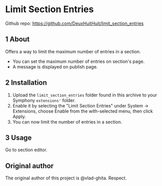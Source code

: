 Limit Section Entries
==============

Github repo: <https://github.com/DeuxHuitHuit/limit_section_entries>

## 1 About ##

Offers a way to limit the maximum number of entries in a section.

* You can set the maximum number of entries on section's page.
* A message is displayed on publish page.


## 2 Installation ##

1. Upload the `limit_section_entries` folder found in this archive to your Symphony `extensions'` folder.
2. Enable it by selecting the "Limit Section Entries" under System -> Extensions, choose Enable from the with-selected menu, then click Apply.
3. You can now limit the number of entries in a section.


## 3 Usage ##

Go to section editor.

## Original author

The original author of this project is @vlad-ghita. Respect.